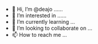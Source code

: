 - 👋 Hi, I’m @deajo ......
- 👀 I’m interested in ......
- 🌱 I’m currently learning ...
- 💞️ I’m looking to collaborate on ...
- 📫 How to reach me ...

<!---
deajo/deajo is a ✨ special ✨ repository because its `README.md` (this file) appears on your GitHub profile.
You can click the Preview link to take a look at your changes.
--->
